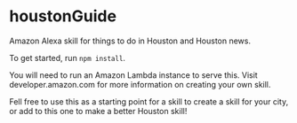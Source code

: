 # houstonGuide
Amazon Alexa skill for things to do in Houston and Houston news.

To get started, run `npm install`.

You will need to run an Amazon Lambda instance to serve this. Visit developer.amazon.com for more information on creating your own skill.

Fell free to use this as a starting point for a skill to create a skill for your city, or add to this one to make a better Houston skill!
